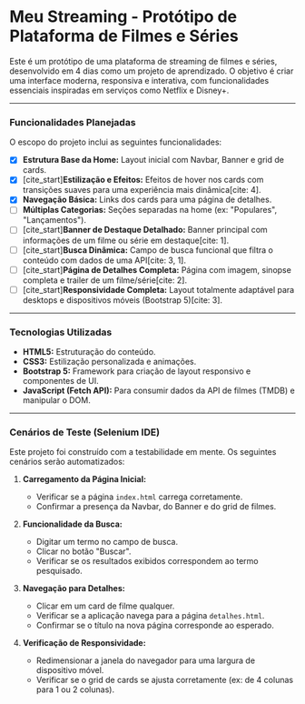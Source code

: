 # Meu Streaming - Protótipo de Plataforma de Filmes e Séries

Este é um protótipo de uma plataforma de streaming de filmes e séries, desenvolvido em 4 dias como um projeto de aprendizado. O objetivo é criar uma interface moderna, responsiva e interativa, com funcionalidades essenciais inspiradas em serviços como Netflix e Disney+.

---

### Funcionalidades Planejadas

O escopo do projeto inclui as seguintes funcionalidades:

- [x] **Estrutura Base da Home:** Layout inicial com Navbar, Banner e grid de cards.
- [x] [cite_start]**Estilização e Efeitos:** Efeitos de hover nos cards com transições suaves para uma experiência mais dinâmica[cite: 4].
- [x] **Navegação Básica:** Links dos cards para uma página de detalhes.
- [ ] **Múltiplas Categorias:** Seções separadas na home (ex: "Populares", "Lançamentos").
- [ ] [cite_start]**Banner de Destaque Detalhado:** Banner principal com informações de um filme ou série em destaque[cite: 1].
- [ ] [cite_start]**Busca Dinâmica:** Campo de busca funcional que filtra o conteúdo com dados de uma API[cite: 3, 1].
- [ ] [cite_start]**Página de Detalhes Completa:** Página com imagem, sinopse completa e trailer de um filme/série[cite: 2].
- [ ] [cite_start]**Responsividade Completa:** Layout totalmente adaptável para desktops e dispositivos móveis (Bootstrap 5)[cite: 3].

---

### Tecnologias Utilizadas

- **HTML5:** Estruturação do conteúdo.
- **CSS3:** Estilização personalizada e animações.
- **Bootstrap 5:** Framework para criação de layout responsivo e componentes de UI.
- **JavaScript (Fetch API):** Para consumir dados da API de filmes (TMDB) e manipular o DOM.

---

### Cenários de Teste (Selenium IDE)

Este projeto foi construído com a testabilidade em mente. Os seguintes cenários serão automatizados:

1.  **Carregamento da Página Inicial:**

    - Verificar se a página `index.html` carrega corretamente.
    - Confirmar a presença da Navbar, do Banner e do grid de filmes.

2.  **Funcionalidade da Busca:**

    - Digitar um termo no campo de busca.
    - Clicar no botão "Buscar".
    - Verificar se os resultados exibidos correspondem ao termo pesquisado.

3.  **Navegação para Detalhes:**

    - Clicar em um card de filme qualquer.
    - Verificar se a aplicação navega para a página `detalhes.html`.
    - Confirmar se o título na nova página corresponde ao esperado.

4.  **Verificação de Responsividade:**
    - Redimensionar a janela do navegador para uma largura de dispositivo móvel.
    - Verificar se o grid de cards se ajusta corretamente (ex: de 4 colunas para 1 ou 2 colunas).
